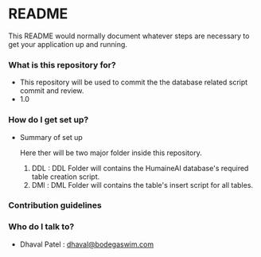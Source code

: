 # README #

This README would normally document whatever steps are necessary to get your application up and running.

### What is this repository for? ###

* This repository will be used to commit the the database related script commit and review.
* 1.0


### How do I get set up? ###

* Summary of set up

	Here ther will be two major folder inside this repository.

	1. DDL : DDL Folder will contains the HumaineAI database's required table creation script.
	2. DMl : DML Folder will contains the table's insert script for all tables.

### Contribution guidelines ###



### Who do I talk to? ###

* Dhaval Patel : dhaval@bodegaswim.com
